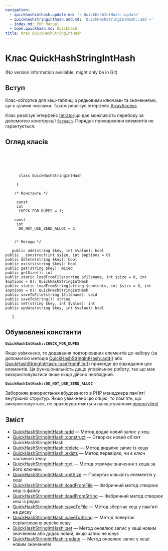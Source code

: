 ```yaml
---
navigation:
  - quickhashinthash.update.md: '« QuickHashIntHash::update'
  - quickhashstringinthash.add.md: 'QuickHashStringIntHash::add »'
  - index.md: PHP Manual
  - book.quickhash.md: Quickhash
title: Клас QuickHashStringIntHash
---
```

# Клас QuickHashStringIntHash

(No version information available, might only be in Git)

## Вступ

Клас-обгортка для хеш-таблиці з рядковими ключами та значеннями, що є цілими числами. Також реалізує інтерфейс [ArrayAccess](class.arrayaccess.md)

Клас реалізує інтерфейс [Iterator](class.iterator.md)що дає можливість перебору за допомогою конструкції [`foreach`](control-structures.foreach.html). Порядок проходження елементів не гарантується.

## Огляд класів

```classsynopsis


    
    
     
      class QuickHashStringIntHash
     
     {
    
    /* Константы */
    
     const
     int
      CHECK_FOR_DUPES = 1;

    const
     int
      DO_NOT_USE_ZEND_ALLOC = 2;


    /* Методы */
    
   public add(string $key, int $value): bool
public __construct(int $size, int $options = 0)
public delete(string $key): bool
public exists(string $key): bool
public get(string $key): mixed
public getSize(): int
public static loadFromFile(string $filename, int $size = 0, int $options = 0): QuickHashStringIntHash
public static loadFromString(string $contents, int $size = 0, int $options = 0): QuickHashStringIntHash
public saveToFile(string $filename): void
public saveToString(): string
public set(string $key, int $value): int
public update(string $key, int $value): bool

   }
```

## Обумовлені константи

**`QuickHashIntHash::CHECK_FOR_DUPES`**

Якщо увімкнено, то додавання повторюваних елементів до набору (за допомогою методів [QuickHashStringIntHash::add()](quickhashstringinthash.add.md) або [QuickHashStringIntHash::loadFromFile()](quickhashstringinthash.loadfromfile.md)) призведе до відкидання цих елементів. Ця функціональність дещо уповільнює роботу, так що має використовуватися лише якщо дійсно необхідний.

**`QuickHashIntHash::DO_NOT_USE_ZEND_ALLOC`**

Забороняє використання вбудованого в PHP менеджера пам'яті внутрішніх структур. Якщо увімкнено цю опцію, то пам'ять, що використовується, не враховуватиметься налаштуванням [memorylimit](ini.core.html#ini.memory-limit)

## Зміст

-   [QuickHashStringIntHash::add](quickhashstringinthash.add.md) — Метод додає новий запис у хеш
-   [QuickHashStringIntHash::construct](quickhashstringinthash.construct.md) — Створює новий об'єкт QuickHashStringIntHash
-   [QuickHashStringIntHash::delete](quickhashstringinthash.delete.md) — Метод видаляє запис із хешу
-   [QuickHashStringIntHash::exists](quickhashstringinthash.exists.md) — Метод перевіряє, чи є ключ частиною хешу
-   [QuickHashStringIntHash::get](quickhashstringinthash.get.md) — Метод отримує значення з хеша за його ключем.
-   [QuickHashStringIntHash::getSize](quickhashstringinthash.getsize.md) — Повертає кількість елементів у хеші
-   [QuickHashStringIntHash::loadFromFile](quickhashstringinthash.loadfromfile.md) — Фабричний метод створює хеш із файлу
-   [QuickHashStringIntHash::loadFromString](quickhashstringinthash.loadfromstring.md) — Фабричний метод створює хеш із рядка
-   [QuickHashStringIntHash::saveToFile](quickhashstringinthash.savetofile.md) — Метод зберігає хеш у пам'яті на диску
-   [QuickHashStringIntHash::saveToString](quickhashstringinthash.savetostring.md) — Метод повертає серіалізовану версію хешу
-   [QuickHashStringIntHash::set](quickhashstringinthash.set.md) — Метод оновлює запис у хеші новим значенням або додає новий, якщо запис не існує
-   [QuickHashStringIntHash::update](quickhashstringinthash.update.md) — Метод оновлює запис у хеші новим значенням
